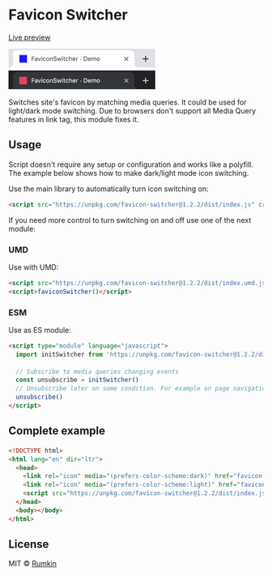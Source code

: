 # Favicon Switcher

[Live preview](https://rumkin.github.io/favicon-switcher)

<img width="290" src="assets/example-light.png" alt="Light mode favicon example" />
<img width="290" src="assets/example-dark.png" alt="Dark mode favicon example" />

Switches site's favicon by matching media queries. It could be used for
light/dark mode switching. Due to browsers don't support all Media Query
features in link tag, this module fixes it.

## Usage

Script doesn't require any setup or configuration and works like a polyfill.
The example below shows how to make dark/light mode icon switching.

Use the main library to automatically turn icon switching on:

```html
<script src="https://unpkg.com/favicon-switcher@1.2.2/dist/index.js" crossorigin="anonymous" type="application/javascript"></script>
```

If you need more control to turn switching on and off use one of the next
module:

### UMD

Use with UMD:

```html
<script src="https://unpkg.com/favicon-switcher@1.2.2/dist/index.umd.js" crossorigin="anonymous" type="application/javascript"></script>
<script>faviconSwitcher()</script>
```

### ESM

Use as ES module:

```html
<script type="module" language="javascript">
  import initSwitcher from 'https://unpkg.com/favicon-switcher@1.2.2/dist/index.esm.js'

  // Subscribe to media queries changing events
  const unsubscribe = initSwitcher()
  // Unsubscribe later on some condition. For example on page navigation.
  unsubscribe()
</script>
```

## Complete example

```html
<!DOCTYPE html>
<html lang="en" dir="ltr">
  <head>
    <link rel="icon" media="(prefers-color-scheme:dark)" href="favicon-dark.png" type="image/png" />
    <link rel="icon" media="(prefers-color-scheme:light)" href="favicon-light.png" type="image/png" />
    <script src="https://unpkg.com/favicon-switcher@1.2.2/dist/index.js" crossorigin="anonymous" type="application/javascript"></script>
  </head>
  <body></body>
</html>
```


## License

MIT © [Rumkin](https://rumk.in)
